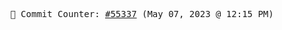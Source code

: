 <p align="center">
    <samp>
        📮 Commit Counter: <a href="https://github.com/Javascript-void0/Javascript-void0/commits/main">#55337</a> (May 07, 2023 @ 12:15 PM)
    </samp>
</p>